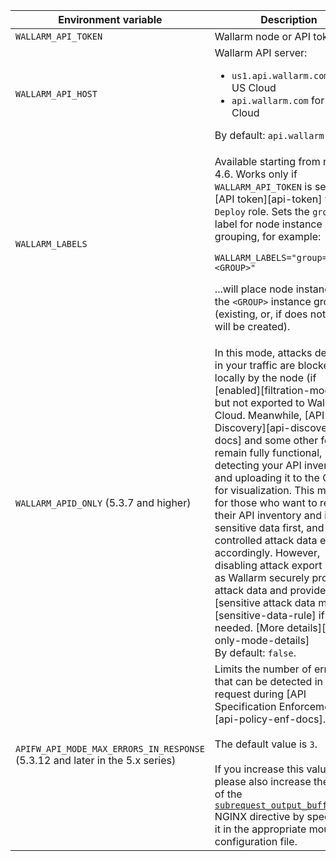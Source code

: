 Environment variable | Description| Required
--- | ---- | ----
`WALLARM_API_TOKEN` | Wallarm node or API token. | Yes
`WALLARM_API_HOST` | Wallarm API server:<ul><li>`us1.api.wallarm.com` for the US Cloud</li><li>`api.wallarm.com` for the EU Cloud</li></ul>By default: `api.wallarm.com`. | No
`WALLARM_LABELS` | <p>Available starting from node 4.6. Works only if `WALLARM_API_TOKEN` is set to [API token][api-token] with the `Deploy` role. Sets the `group` label for node instance grouping, for example:</p> <p>`WALLARM_LABELS="group=<GROUP>"`</p> <p>...will place node instance into the `<GROUP>` instance group (existing, or, if does not exist, it will be created).</p> | Yes (for API tokens)
`WALLARM_APID_ONLY` (5.3.7 and higher) | In this mode, attacks detected in your traffic are blocked locally by the node (if [enabled][filtration-modes]) but not exported to Wallarm Cloud. Meanwhile, [API Discovery][api-discovery-docs] and some other features remain fully functional, detecting your API inventory and uploading it to the Cloud for visualization. This mode is for those who want to review their API inventory and identify sensitive data first, and plan controlled attack data export accordingly. However, disabling attack export is rare, as Wallarm securely processes attack data and provides [sensitive attack data masking][sensitive-data-rule] if needed. [More details][apid-only-mode-details]<br>By default: `false`. | No
`APIFW_API_MODE_MAX_ERRORS_IN_RESPONSE` (5.3.12 and later in the 5.x series) | Limits the number of errors that can be detected in a single request during [API Specification Enforcement][api-policy-enf-docs].<br><br>The default value is `3`.<br><br>If you increase this value, please also increase the value of the [`subrequest_output_buffer_size`](https://nginx.org/en/docs/http/ngx_http_core_module.html#subrequest_output_buffer_size) NGINX directive by specifying it in the appropriate mounted configuration file. | No

